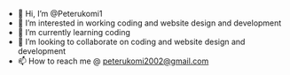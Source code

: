 - 👋 Hi, I’m @Peterukomi1
- 👀 I’m interested in working coding and website design and development 
- 🌱 I’m currently learning coding 
- 💞️ I’m looking to collaborate on coding and website design and development 
- 📫 How to reach me @ peterukomi2002@gmail.com

<!---
Peterukomi1/Peterukomi1 is a ✨ special ✨ repository because its `README.md` (this file) appears on your GitHub profile.
You can click the Preview link to take a look at your changes.
--->
